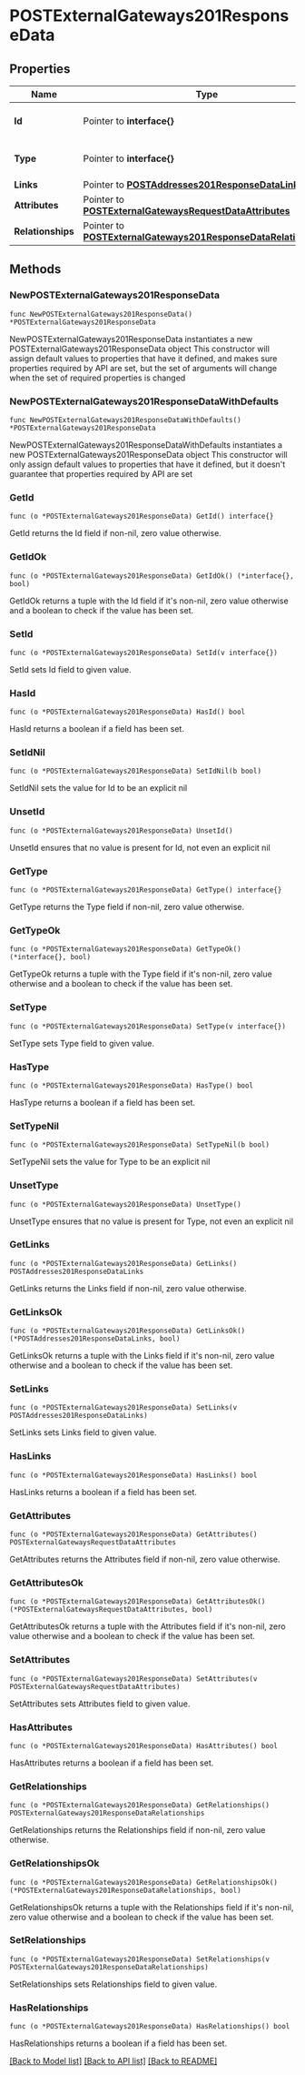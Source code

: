 # POSTExternalGateways201ResponseData

## Properties

Name | Type | Description | Notes
------------ | ------------- | ------------- | -------------
**Id** | Pointer to **interface{}** | The resource&#39;s id | [optional] 
**Type** | Pointer to **interface{}** | The resource&#39;s type | [optional] 
**Links** | Pointer to [**POSTAddresses201ResponseDataLinks**](POSTAddresses201ResponseDataLinks.md) |  | [optional] 
**Attributes** | Pointer to [**POSTExternalGatewaysRequestDataAttributes**](POSTExternalGatewaysRequestDataAttributes.md) |  | [optional] 
**Relationships** | Pointer to [**POSTExternalGateways201ResponseDataRelationships**](POSTExternalGateways201ResponseDataRelationships.md) |  | [optional] 

## Methods

### NewPOSTExternalGateways201ResponseData

`func NewPOSTExternalGateways201ResponseData() *POSTExternalGateways201ResponseData`

NewPOSTExternalGateways201ResponseData instantiates a new POSTExternalGateways201ResponseData object
This constructor will assign default values to properties that have it defined,
and makes sure properties required by API are set, but the set of arguments
will change when the set of required properties is changed

### NewPOSTExternalGateways201ResponseDataWithDefaults

`func NewPOSTExternalGateways201ResponseDataWithDefaults() *POSTExternalGateways201ResponseData`

NewPOSTExternalGateways201ResponseDataWithDefaults instantiates a new POSTExternalGateways201ResponseData object
This constructor will only assign default values to properties that have it defined,
but it doesn't guarantee that properties required by API are set

### GetId

`func (o *POSTExternalGateways201ResponseData) GetId() interface{}`

GetId returns the Id field if non-nil, zero value otherwise.

### GetIdOk

`func (o *POSTExternalGateways201ResponseData) GetIdOk() (*interface{}, bool)`

GetIdOk returns a tuple with the Id field if it's non-nil, zero value otherwise
and a boolean to check if the value has been set.

### SetId

`func (o *POSTExternalGateways201ResponseData) SetId(v interface{})`

SetId sets Id field to given value.

### HasId

`func (o *POSTExternalGateways201ResponseData) HasId() bool`

HasId returns a boolean if a field has been set.

### SetIdNil

`func (o *POSTExternalGateways201ResponseData) SetIdNil(b bool)`

 SetIdNil sets the value for Id to be an explicit nil

### UnsetId
`func (o *POSTExternalGateways201ResponseData) UnsetId()`

UnsetId ensures that no value is present for Id, not even an explicit nil
### GetType

`func (o *POSTExternalGateways201ResponseData) GetType() interface{}`

GetType returns the Type field if non-nil, zero value otherwise.

### GetTypeOk

`func (o *POSTExternalGateways201ResponseData) GetTypeOk() (*interface{}, bool)`

GetTypeOk returns a tuple with the Type field if it's non-nil, zero value otherwise
and a boolean to check if the value has been set.

### SetType

`func (o *POSTExternalGateways201ResponseData) SetType(v interface{})`

SetType sets Type field to given value.

### HasType

`func (o *POSTExternalGateways201ResponseData) HasType() bool`

HasType returns a boolean if a field has been set.

### SetTypeNil

`func (o *POSTExternalGateways201ResponseData) SetTypeNil(b bool)`

 SetTypeNil sets the value for Type to be an explicit nil

### UnsetType
`func (o *POSTExternalGateways201ResponseData) UnsetType()`

UnsetType ensures that no value is present for Type, not even an explicit nil
### GetLinks

`func (o *POSTExternalGateways201ResponseData) GetLinks() POSTAddresses201ResponseDataLinks`

GetLinks returns the Links field if non-nil, zero value otherwise.

### GetLinksOk

`func (o *POSTExternalGateways201ResponseData) GetLinksOk() (*POSTAddresses201ResponseDataLinks, bool)`

GetLinksOk returns a tuple with the Links field if it's non-nil, zero value otherwise
and a boolean to check if the value has been set.

### SetLinks

`func (o *POSTExternalGateways201ResponseData) SetLinks(v POSTAddresses201ResponseDataLinks)`

SetLinks sets Links field to given value.

### HasLinks

`func (o *POSTExternalGateways201ResponseData) HasLinks() bool`

HasLinks returns a boolean if a field has been set.

### GetAttributes

`func (o *POSTExternalGateways201ResponseData) GetAttributes() POSTExternalGatewaysRequestDataAttributes`

GetAttributes returns the Attributes field if non-nil, zero value otherwise.

### GetAttributesOk

`func (o *POSTExternalGateways201ResponseData) GetAttributesOk() (*POSTExternalGatewaysRequestDataAttributes, bool)`

GetAttributesOk returns a tuple with the Attributes field if it's non-nil, zero value otherwise
and a boolean to check if the value has been set.

### SetAttributes

`func (o *POSTExternalGateways201ResponseData) SetAttributes(v POSTExternalGatewaysRequestDataAttributes)`

SetAttributes sets Attributes field to given value.

### HasAttributes

`func (o *POSTExternalGateways201ResponseData) HasAttributes() bool`

HasAttributes returns a boolean if a field has been set.

### GetRelationships

`func (o *POSTExternalGateways201ResponseData) GetRelationships() POSTExternalGateways201ResponseDataRelationships`

GetRelationships returns the Relationships field if non-nil, zero value otherwise.

### GetRelationshipsOk

`func (o *POSTExternalGateways201ResponseData) GetRelationshipsOk() (*POSTExternalGateways201ResponseDataRelationships, bool)`

GetRelationshipsOk returns a tuple with the Relationships field if it's non-nil, zero value otherwise
and a boolean to check if the value has been set.

### SetRelationships

`func (o *POSTExternalGateways201ResponseData) SetRelationships(v POSTExternalGateways201ResponseDataRelationships)`

SetRelationships sets Relationships field to given value.

### HasRelationships

`func (o *POSTExternalGateways201ResponseData) HasRelationships() bool`

HasRelationships returns a boolean if a field has been set.


[[Back to Model list]](../README.md#documentation-for-models) [[Back to API list]](../README.md#documentation-for-api-endpoints) [[Back to README]](../README.md)


